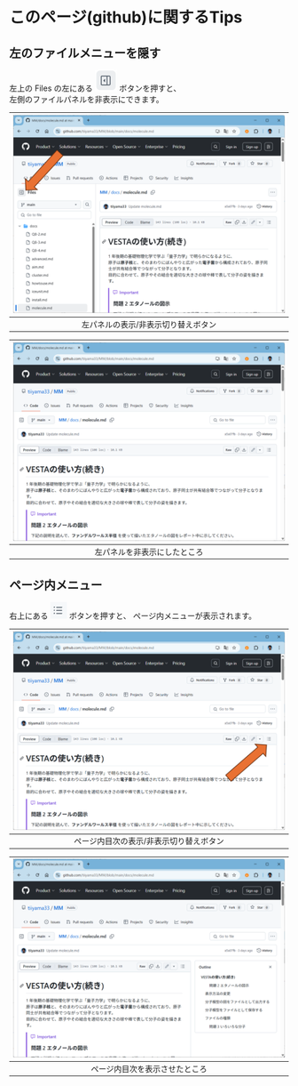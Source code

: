 # このページ(github)に関するTips

## 左のファイルメニューを隠す
左上の Files の左にある <img src="/img/files-button.png"> ボタンを押すと、  
左側のファイルパネルを非表示にできます。

|<img title="bond" src="/img/github-files.png" alt="" width="500" />|
|:---:|
|左パネルの表示/非表示切り替えボタン|

|<img title="bond" src="/img/github-outline-r.png" alt="" width="500" />|
|:---:|
|左パネルを非表示にしたところ|

## ページ内メニュー
右上にある <img src="/img/outline-button.png"> ボタンを押すと、
ページ内メニューが表示されます。

|<img title="bond" src="/img/github-outline.png" alt="" width="500" />|
|:---:|
|ページ内目次の表示/非表示切り替えボタン|

|<img title="bond" src="/img/github-menu.png" alt="" width="500" />|
|:---:|
|ページ内目次を表示させたところ|

